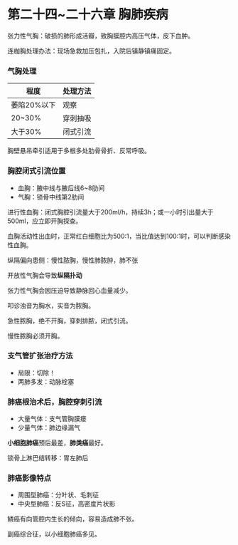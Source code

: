 # 第二十四~二十六章 胸肺疾病

张力性气胸：破损的肺形成活瓣，致胸膜腔内高压气体，皮下血肿。

连枷胸处理办法：现场急救加压包扎，入院后镇静镇痛固定。

### 气胸处理

程度|处理方法
--|--
萎陷20%以下|观察
20~30%|穿刺抽吸
大于30%|闭式引流

胸壁悬吊牵引适用于多根多处肋骨骨折、反常呼吸。

### 胸腔闭式引流位置

- 血胸：腋中线与腋后线6~8肋间
- 气胸：锁骨中线第2肋间

进行性血胸：闭式胸腔引流量大于200ml/h，持续3h；或一小时引出量大于500ml，应立即开胸探查。

血胸活动性出血时，正常红白细胞比为500:1，当比值达到100:1时，可以判断感染性血胸。

纵隔偏向患侧：慢性脓胸，慢性肺脓肿，肺不张

开放性气胸会导致**纵隔扑动**

张力性气胸会因压迫导致静脉回心血量减少。

叩诊浊音为胸水，实音为脓胸。

急性脓胸，绝不开胸，穿刺排脓，闭式引流。

慢性脓胸必须开胸。

### 支气管扩张治疗方法

- 局限：切除！
- 两肺多发：动脉栓塞

### 肺癌根治术后，胸腔穿刺引流

- 大量气体：支气管胸膜瘘
- 少量气体：肺边缘漏气

**小细胞肺癌**预后最差，**肺类癌**最好。

锁骨上淋巴结转移：胃左肺后

### 肺癌影像特点

- 周围型肺癌：分叶状、毛刺征
- 中央型肺癌：反S征，高密度片状影

鳞癌有向管腔内生长的倾向，容易造成肺不张。

副癌综合征，以小细胞肺癌多见。
